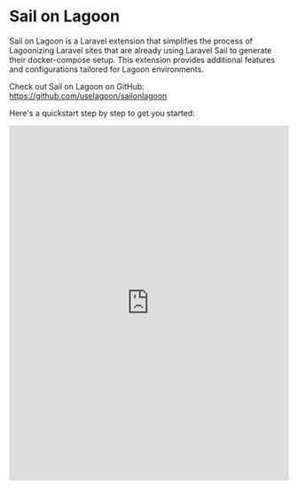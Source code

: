 # Sail on Lagoon

Sail on Lagoon is a Laravel extension that simplifies the process of Lagoonizing Laravel sites that are already using Laravel Sail to generate their docker-compose setup. This extension provides additional features and configurations tailored for Lagoon environments.

Check out Sail on Lagoon on GitHub: https://github.com/uselagoon/sailonlagoon

Here's a quickstart step by step to get you started:

<iframe src="https://scribehow.com/embed/Sail_on_Lagoon_Quickstart__d5W2cFZnTsqQo54frdp1wg?removeLogo=true" width="100%" height="640" allowfullscreen frameborder="0"></iframe>
